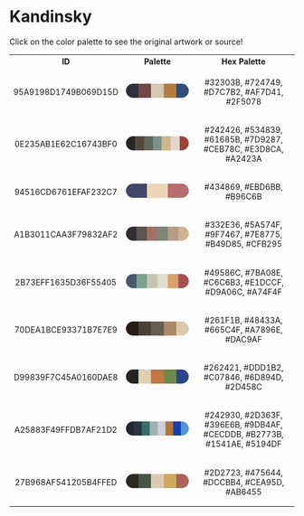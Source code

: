 
<!DOCTYPE html>
<html><body>
<h1>Kandinsky</h1>
<p>Click on the color palette to see the original artwork or source!</p>
<table style="width:100%">
<tr><th style="text-align: center; vertical-align: middle;">ID</th><th style="text-align: center; vertical-align: middle;">Palette</th><th style="text-align: center; vertical-align: middle;">Hex Palette</th></tr>
<tr><td style="text-align: center; vertical-align: middle;"><p style="font-size:14px">95A9198D1749B069D15D</p></td> <td style="text-align: center; vertical-align: middle;"><a href=https://en.wikipedia.org/wiki/Wassily_Kandinsky style="font-size:14px"><img style="border-radius: 14px;" src="../media/swatches/95A9198D1749B069D15D.png" height="25"></a></td> <td style="text-align: center; vertical-align: middle;"><p style="font-size:14px">#32303B, #724749, #D7C7B2, #AF7D41, #2F5078</p></td></tr>
<tr><td style="text-align: center; vertical-align: middle;"><p style="font-size:14px">0E235AB1E62C16743BF0</p></td> <td style="text-align: center; vertical-align: middle;"><a href=https://en.wikipedia.org/wiki/Wassily_Kandinsky style="font-size:14px"><img style="border-radius: 14px;" src="../media/swatches/0E235AB1E62C16743BF0.png" height="25"></a></td> <td style="text-align: center; vertical-align: middle;"><p style="font-size:14px">#242426, #534839, #61685B, #7D9287, #CEB78C, #E3D8CA, #A2423A</p></td></tr>
<tr><td style="text-align: center; vertical-align: middle;"><p style="font-size:14px">94516CD6761EFAF232C7</p></td> <td style="text-align: center; vertical-align: middle;"><a href=https://www.nga.gov/collection/art-object-page.208417.html style="font-size:14px"><img style="border-radius: 14px;" src="../media/swatches/94516CD6761EFAF232C7.png" height="25"></a></td> <td style="text-align: center; vertical-align: middle;"><p style="font-size:14px">#434869, #EBD6BB, #B96C6B</p></td></tr>
<tr><td style="text-align: center; vertical-align: middle;"><p style="font-size:14px">A1B3011CAA3F79832AF2</p></td> <td style="text-align: center; vertical-align: middle;"><a href=https://www.nga.gov/collection/art-object-page.108875.html style="font-size:14px"><img style="border-radius: 14px;" src="../media/swatches/A1B3011CAA3F79832AF2.png" height="25"></a></td> <td style="text-align: center; vertical-align: middle;"><p style="font-size:14px">#332E36, #5A574F, #9F7467, #7E8775, #B49D85, #CFB295</p></td></tr>
<tr><td style="text-align: center; vertical-align: middle;"><p style="font-size:14px">2B73EFF1635D36F55405</p></td> <td style="text-align: center; vertical-align: middle;"><a href=https://www.nga.gov/collection/art-object-page.56670.html style="font-size:14px"><img style="border-radius: 14px;" src="../media/swatches/2B73EFF1635D36F55405.png" height="25"></a></td> <td style="text-align: center; vertical-align: middle;"><p style="font-size:14px">#49586C, #7BA08E, #C6C6B3, #E1DCCF, #D9A06C, #A74F4F</p></td></tr>
<tr><td style="text-align: center; vertical-align: middle;"><p style="font-size:14px">70DEA1BCE93371B7E7E9</p></td> <td style="text-align: center; vertical-align: middle;"><a href= https://www.nga.gov/collection/art-object-page.90725.html style="font-size:14px"><img style="border-radius: 14px;" src="../media/swatches/70DEA1BCE93371B7E7E9.png" height="25"></a></td> <td style="text-align: center; vertical-align: middle;"><p style="font-size:14px">#261F1B, #48433A, #665C4F, #A7896E, #DAC9AF</p></td></tr>
<tr><td style="text-align: center; vertical-align: middle;"><p style="font-size:14px">D99839F7C45A0160DAE8</p></td> <td style="text-align: center; vertical-align: middle;"><a href=https://en.wikipedia.org/wiki/Wassily_Kandinsky style="font-size:14px"><img style="border-radius: 14px;" src="../media/swatches/D99839F7C45A0160DAE8.png" height="25"></a></td> <td style="text-align: center; vertical-align: middle;"><p style="font-size:14px">#262421, #DDD1B2, #C07846, #6D894D, #2D458C</p></td></tr>
<tr><td style="text-align: center; vertical-align: middle;"><p style="font-size:14px">A25883F49FFDB7AF21D2</p></td> <td style="text-align: center; vertical-align: middle;"><a href=https://en.wikipedia.org/wiki/Wassily_Kandinsky style="font-size:14px"><img style="border-radius: 14px;" src="../media/swatches/A25883F49FFDB7AF21D2.png" height="25"></a></td> <td style="text-align: center; vertical-align: middle;"><p style="font-size:14px">#242930, #2D363F, #396E6B, #9DB4AF, #CECDDB, #B2773B, #1541AE, #5194DF</p></td></tr>
<tr><td style="text-align: center; vertical-align: middle;"><p style="font-size:14px">27B968AF541205B4FFED</p></td> <td style="text-align: center; vertical-align: middle;"><a href=https://www.nga.gov/collection/art-object-page.52419.html style="font-size:14px"><img style="border-radius: 14px;" src="../media/swatches/27B968AF541205B4FFED.png" height="25"></a></td> <td style="text-align: center; vertical-align: middle;"><p style="font-size:14px">#2D2723, #475644, #DCCBB4, #CEA95D, #AB6455</p></td></tr>
</table>
</body></html>
